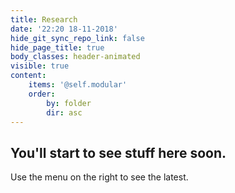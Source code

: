 ```yaml
---
title: Research
date: '22:20 18-11-2018'
hide_git_sync_repo_link: false
hide_page_title: true
body_classes: header-animated
visible: true
content:
    items: '@self.modular'
    order:
        by: folder
        dir: asc
---
```


## You'll start to see stuff here soon.

Use the menu on the right to see the latest.
